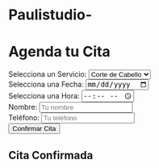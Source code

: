 # Paulistudio-
<!DOCTYPE html>
<html lang="es">
<head>
    <meta charset="UTF-8">
    <meta name="viewport" content="width=device-width, initial-scale=1.0">
    <title>Agendamiento Salón de Belleza</title>
    <link rel="stylesheet" href="styles.css">
</head>
<body>
    <div class="container">
        <h1>Agenda tu Cita</h1>
        <form id="booking-form">
            <div class="form-group">
                <label for="service">Selecciona un Servicio:</label>
                <select id="service" name="service">
                    <option value="corte">Corte de Cabello</option>
                    <option value="color">Coloración</option>
                    <option value="manicura">Manicura</option>
                    <option value="pedicura">Pedicura</option>
                    <option value="maquillaje">Maquillaje</option>
                </select>
            </div>
            <div class="form-group">
                <label for="date">Selecciona una Fecha:</label>
                <input type="date" id="date" name="date">
            </div>
            <div class="form-group">
                <label for="time">Selecciona una Hora:</label>
                <input type="time" id="time" name="time">
            </div>
            <div class="form-group">
                <label for="name">Nombre:</label>
                <input type="text" id="name" name="name" placeholder="Tu nombre">
            </div>
            <div class="form-group">
                <label for="phone">Teléfono:</label>
                <input type="tel" id="phone" name="phone" placeholder="Tu teléfono">
            </div>
            <button type="submit">Confirmar Cita</button>
        </form>
        <div id="confirmation" class="hidden">
            <h2>Cita Confirmada</h2>
            <p id="confirmation-details"></p>
        </div>
    </div>
    <script src="script.js"></script>
</body>
</html>

